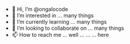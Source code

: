 - 👋 Hi, I’m @ongalocode
- 👀 I’m interested in ... many things
- 🌱 I’m currently learning ... many things
- 💞️ I’m looking to collaborate on ... many things
- 📫 How to reach me ... well ... ... ... here

<!---
ongalocode/ongalocode is a ✨ special ✨ repository because its `README.md` (this file) appears on your GitHub profile.
You can click the Preview link to take a look at your changes.
--->

